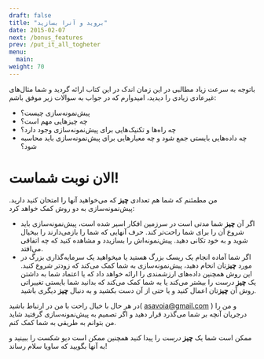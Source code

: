 ```yaml
---
draft: false
title: "بروید و آنرا بسازید"
date: 2015-02-07
next: /bonus_features
prev: /put_it_all_togheter
menu:
  main:
weight: 70
---
```


باتوجه به سرعت زیاد مطالبی در این زمان اندک در این کتاب ارائه گردید و شما مثال‌های غیرعادی زیادی را دیدید، امیدوارم که در جواب به سوالات زیر موفق باشم:

- پیش‌نمونه‌سازی چیست؟
- چه چیزهایی مهم است؟
- چه راه‌ها و تکنیک‌هایی برای پیش‌نمونه‌سازی وجود دارد؟
- چه داده‌هایی بایستی جمع شود و چه معیارهایی برای پیش‌نمونه‌سازی باید محاسبه شود؟

# الان نوبت شماست!
من مطمئنم که شما هم تعدادی **چیز** که می‌خواهید آنها را امتحان کنید دارید. پیش‌نمونه‌سازی به دو روش کمک خواهد کرد:

- اگر آن **چیز** شما مدتی است در سرزمین افکار اسیر شده است، پیش‌نمونه‌سازی باید شروع آن را برای شما راحت‌تر کند. حرف آنهایی که شما را بازمی‌دارند را بیخیال شوید و به خود تکانی دهید. پیش‌نمونه‌اش را بسازیدد و مشاهده کنید که چه اتفاقی می‌افتد.
- اگر شما آماده انجام یک ریسک بزرگ هستید یا میخواهید یک سرمایه‌گذاری بزرگ در مورد **چیز**تان انحام دهید، پیش‌نمونه‌سازی به شما کمک می‌کند که زودتر شروع کنید. این روش همچنین داده‌های ارزشمندی را ارائه خواهد داد که یا اعتماد شما به داشتن یک  **چیز** _درست_ را بیشتر می‌کند یا به شما کمک می‌کند که بدانید شما بایستی تغییراتی روش آن **چیز**تان اعمال کنید و یا حتی از آن دست بکشید و به دنبال **چیز** دیگری باشید.

در هر حال با خیال راحت با من در ارتباط باشید( asavoia@gmail.com ) و من را درجریان آنچه بر شما می‌گذرد قرار دهید و اگر تصمیم به پیش‌نمونه‌سازی گرفتید شاید من بتوانم به طریقی به شما کمک کنم.

ممکن است شما یک  **چیز** _درست_ را پیدا کنید همچنین ممکن است دیو شکست را ببینید و به آنها بگویید که ساویا سلام رساند!

